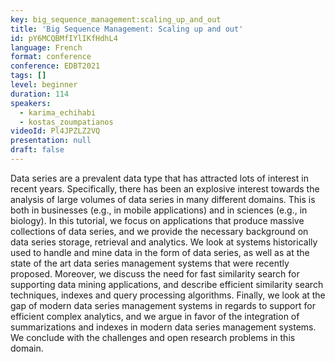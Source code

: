 ```yaml
---
key: big_sequence_management:scaling_up_and_out
title: 'Big Sequence Management: Scaling up and out'
id: pY6MCQBMfIYlIKfHdhL4
language: French
format: conference
conference: EDBT2021
tags: []
level: beginner
duration: 114
speakers:
  - karima_echihabi
  - kostas_zoumpatianos
videoId: Pl4JPZLZ2VQ
presentation: null
draft: false
---
```

Data series are a prevalent data type that has attracted lots of interest in recent years. Specifically, there has been an explosive interest towards the analysis of large volumes of data series in many different domains. This is both in businesses (e.g., in mobile applications) and in sciences (e.g., in biology). In this tutorial, we focus on applications that produce massive collections of data series, and we provide the necessary background on data series storage, retrieval and analytics. We look at systems historically used to handle and mine data in the form of data series, as well as at the state of the art data series management systems that were recently proposed. Moreover, we discuss the need for fast similarity search for supporting data mining applications, and describe efficient similarity search techniques, indexes and query processing algorithms. Finally, we look at the gap of modern data series management systems in regards to support for efficient complex analytics, and we argue in favor of the integration of summarizations and indexes in modern data series management systems. We conclude with the challenges and open research problems in this domain.